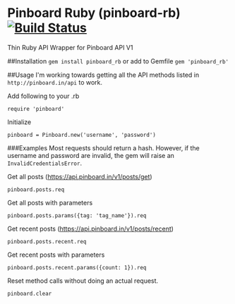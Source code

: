 Pinboard Ruby (pinboard-rb) [![Build Status](https://secure.travis-ci.org/cslew/pinboard_rb.png?branch=master)](http://travis-ci.org/cslew/pinboard)
===========
Thin Ruby API Wrapper for Pinboard API V1

##Installation
`gem install pinboard_rb` or add to Gemfile `gem 'pinboard_rb'`

##Usage
I'm working towards getting all the API methods listed in `http://pinboard.in/api` to work.

Add following to your .rb

    require 'pinboard'

Initialize

    pinboard = Pinboard.new('username', 'password')

###Examples
Most requests should return a hash.
However, if the username and password are invalid, the gem will raise an `InvalidCredentialsError`.

Get all posts (https://api.pinboard.in/v1/posts/get)

    pinboard.posts.req

Get all posts with parameters

    pinboard.posts.params({tag: 'tag_name'}).req

Get recent posts (https://api.pinboard.in/v1/posts/recent)

    pinboard.posts.recent.req

Get recent posts with parameters

    pinboard.posts.recent.params({count: 1}).req
    
Reset method calls without doing an actual request.

    pinboard.clear


